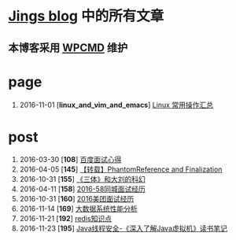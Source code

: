 [Jings blog](http://www.skydrift.cn/wordpress) 中的所有文章
==========
本博客采用 [WPCMD](http://zengrong.net/wpcmd) 维护
----------

# page

1. 2016-11-01 \[**linux_and_vim_and_emacs**\] [Linux 常用操作汇总](http://www.skydrift.cn/wordpress/linux_and_vim_and_emacs)

# post

1. 2016-03-30 \[**108**\] [百度面试心得](http://www.skydrift.cn/wordpress/post/108.htm)
1. 2016-04-05 \[**145**\] [【转载】PhantomReference and Finalization](http://www.skydrift.cn/wordpress/post/145.htm)
1. 2016-10-31 \[**155**\] [《三体》和大刘的科幻](http://www.skydrift.cn/wordpress/post/155.htm)
1. 2016-04-11 \[**158**\] [2016-58同城面试经历](http://www.skydrift.cn/wordpress/post/158.htm)
1. 2016-10-31 \[**160**\] [2016美团面试经历](http://www.skydrift.cn/wordpress/post/160.htm)
1. 2016-11-14 \[**169**\] [大数据系统性能分析](http://www.skydrift.cn/wordpress/post/169.htm)
1. 2016-11-21 \[**192**\] [redis知识点](http://www.skydrift.cn/wordpress/post/192.htm)
1. 2016-11-23 \[**195**\] [Java线程安全-《深入了解Java虚拟机》读书笔记](http://www.skydrift.cn/wordpress/post/195.htm)